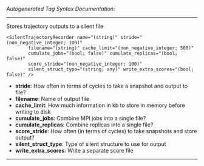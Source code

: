 _Autogenerated Tag Syntax Documentation:_

---
Stores trajectory outputs to a silent file

```
<SilentTrajectoryRecorder name="(string)" stride="(non_negative_integer; 100)"
        filename="(string)" cache_limit="(non_negative_integer; 500)"
        cumulate_jobs="(bool; false)" cumulate_replicas="(bool; false)"
        score_stride="(non_negative_integer; 100)"
        silent_struct_type="(string; any)" write_extra_scores="(bool; false)" />
```

-   **stride**: How often in terms of cycles to take a snapshot and output to file?
-   **filename**: Name of output file
-   **cache_limit**: How much information in kb to store in memory before writing to disk
-   **cumulate_jobs**: Combine MPI jobs into a single file?
-   **cumulate_replicas**: Combine replicas into a single file?
-   **score_stride**: How often (in terms of cycles) to take snapshots and store output?
-   **silent_struct_type**: Type of silent structure to use for output
-   **write_extra_scores**: Write a separate score file

---
